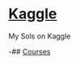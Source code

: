 # [Kaggle](https://www.kaggle.com/)
My Sols on Kaggle

-## [Courses](https://github.com/anuragambuja/Kaggle/tree/master/Courses)
